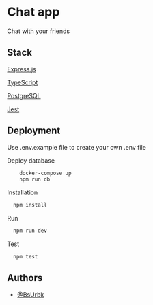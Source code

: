 
# Chat app

Chat with your friends


## Stack

[Express.js](https://expressjs.com/)

[TypeScript](https://www.typescriptlang.org/)

[PostgreSQL](https://www.postgresql.org/)

[Jest](https://jestjs.io/)

## Deployment

Use .env.example file to create your own .env file 

Deploy database

```bash
    docker-compose up
    npm run db
```

Installation

```bash
  npm install
```

Run

```bash
  npm run dev
```

Test

```bash
  npm test
```



## Authors

- [@BsUrbk](https://www.github.com/BsUrbk)

